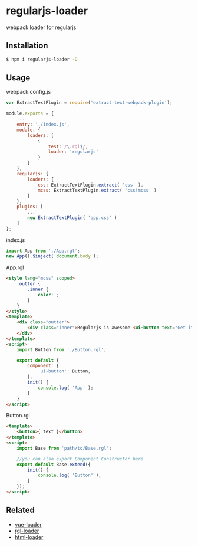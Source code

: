 # regularjs-loader

webpack loader for regularjs

## Installation

```bash
$ npm i regularjs-loader -D
```

## Usage

webpack.config.js

```js
var ExtractTextPlugin = require('extract-text-webpack-plugin');

module.exports = {
	...
	entry: './index.js',
	module: {
		loaders: [
			{
				test: /\.rgl$/,
				loader: 'regularjs'
			}
		]
	},
	regularjs: {
		loaders: {
			css: ExtractTextPlugin.extract( 'css' ),
			mcss: ExtractTextPlugin.extract( 'css!mcss' )
		}
	},
	plugins: [
		...
		new ExtractTextPlugin( 'app.css' )
	]
};
```

index.js

```js
import App from './App.rgl';
new App().$inject( document.body );
```

App.rgl

```html
<style lang="mcss" scoped>
	.outter {
		.inner {
			color: ;
		}
	}
</style>
<template>
	<div class="outter">
		<div class="inner">Regularjs is awesome <ui-button text="Get it"></ui-button></div>
	</div>
</template>
<script>
	import Button from './Button.rgl';

	export default {
		component: {
			'ui-button': Button,
		},
		init() {
			console.log( 'App' );
		}
	}
</script>
```

Button.rgl

```html
<template>
	<button>{ text }</button>
</template>
<script>
	import Base from 'path/to/Base.rgl';

	//you can also export Component Constructor here
	export default Base.extend({
		init() {
			console.log( 'Button' );
		}
	});
</script>
```

## Related

- [vue-loader](https://github.com/vuejs/vue-loader)
- [rgl-loader](https://github.com/regularjs/rgl-loader)
- [html-loader](https://github.com/webpack/html-loader)
